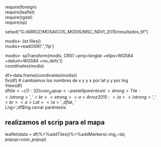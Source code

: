 require(foreign)  
require(leaflet)  
require(rgdal)  
require(sp)  



setwd("G:/ARROZ/MOSAICOS_MODIS/MSC_NDVI_2015/resultados_tif")

modis<- list.files()  
modis<-readOGR('.','l1p')  

modis<- spTransform(modis, CRS('+proj=longlat +ellps=WGS84 +datum=WGS84 +no_defs'))  
coordinates(modis)  

df<-data.frame(coordinates(modis))  
fix(df) # cambiamos los nombres de x y y x por lat y y por lng  
View(df)  
df$tile<-c(1:32)  
coor_popup<- paste0 paréntesis '<strong>Tile:</strong>',  
                    '<br><strong><a>Arroz 2015:</a></strong>',  
                    '<br><a>Lat=</a>',df$lat, '<br><a>Lng=</a>',df$lng cerrar paréntesis
                    
## realizamos el scrip para el mapa


leaflet(data = df)%>%addTiles()%>%addMarkers(~lng,~lat, popup=coor_popup)
